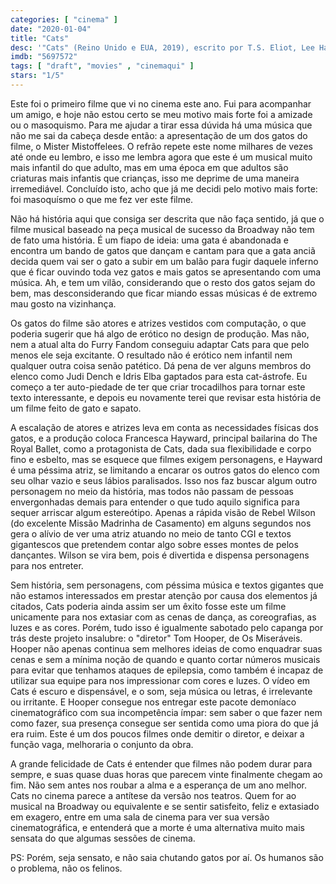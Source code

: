 ```yaml
---
categories: [ "cinema" ]
date: "2020-01-04"
title: "Cats"
desc: '"Cats" (Reino Unido e EUA, 2019), escrito por T.S. Eliot, Lee Hall e Tom Hooper, dirigido por Tom Hooper, com Francesca Hayward, Taylor Swift e Laurie Davidson. Escrito para o CinemAqui.'
imdb: "5697572"
tags: [ "draft", "movies" , "cinemaqui" ]
stars: "1/5"
---
```

Este foi o primeiro filme que vi no cinema este ano. Fui para acompanhar um amigo, e hoje não estou certo se meu motivo mais forte foi a amizade ou o masoquismo. Para me ajudar a tirar essa dúvida há uma música que não me sai da cabeça desde então: a apresentação de um dos gatos do filme, o Mister Mistoffelees. O refrão repete este nome milhares de vezes até onde eu lembro, e isso me lembra agora que este é um musical muito mais infantil do que adulto, mas em uma época em que adultos são criaturas mais infantis que crianças, isso me deprime de uma maneira irremediável. Concluído isto, acho que já me decidi pelo motivo mais forte: foi masoquísmo o que me fez ver este filme.

Não há história aqui que consiga ser descrita que não faça sentido, já que o filme musical baseado na peça musical de sucesso da Broadway não tem de fato uma história. É um fiapo de ideia: uma gata é abandonada e encontra um bando de gatos que dançam e cantam para que a gata anciã decida quem vai ser o gato a subir em um balão para fugir daquele inferno que é ficar ouvindo toda vez gatos e mais gatos se apresentando com uma música. Ah, e tem um vilão, considerando que o resto dos gatos sejam do bem, mas desconsiderando que ficar miando essas músicas é de extremo mau gosto na vizinhança.

Os gatos do filme são atores e atrizes vestidos com computação, o que poderia sugerir que há algo de erótico no design de produção. Mas não, nem a atual alta do Furry Fandom conseguiu adaptar Cats para que pelo menos ele seja excitante. O resultado não é erótico nem infantil nem qualquer outra coisa senão patético. Dá pena de ver alguns membros do elenco como Judi Dench e Idris Elba gaptados para esta cat-ástrofe. Eu começo a ter auto-piedade de ter que criar trocadilhos para tornar este texto interessante, e depois eu novamente terei que revisar esta história de um filme feito de gato e sapato.

A escalação de atores e atrizes leva em conta as necessidades físicas dos gatos, e a produção coloca Francesca Hayward, principal bailarina do The Royal Ballet, como a protagonista de Cats, dada sua flexibilidade e corpo fino e esbelto, mas se esquece que filmes exigem personagens, e Hayward é uma péssima atriz, se limitando a encarar os outros gatos do elenco com seu olhar vazio e seus lábios paralisados. Isso nos faz buscar algum outro personagem no meio da história, mas todos não passam de pessoas envergonhadas demais para entender o que tudo aquilo significa para sequer arriscar algum estereótipo. Apenas a rápida visão de Rebel Wilson (do excelente Missão Madrinha de Casamento) em alguns segundos nos gera o alívio de ver uma atriz atuando no meio de tanto CGI e textos gigantescos que pretendem contar algo sobre esses montes de pelos dançantes. Wilson se vira bem, pois é divertida e dispensa personagens para nos entreter.

Sem história, sem personagens, com péssima música e textos gigantes que não estamos interessados em prestar atenção por causa dos elementos já citados, Cats poderia ainda assim ser um êxito fosse este um filme unicamente para nos extasiar com as cenas de dança, as coreografias, as luzes e as cores. Porém, tudo isso é igualmente sabotado pelo capanga por trás deste projeto insalubre: o "diretor" Tom Hooper, de Os Miseráveis. Hooper não apenas continua sem melhores ideias de como enquadrar suas cenas e sem a mínima noção de quando e quanto cortar números musicais para evitar que tenhamos ataques de epilepsia, como também é incapaz de utilizar sua equipe para nos impressionar com cores e luzes. O vídeo em Cats é escuro e dispensável, e o som, seja música ou letras, é irrelevante ou irritante. E Hooper consegue nos entregar este pacote demoníaco cinematográfico com sua incompetência ímpar: sem saber o que fazer nem como fazer, sua presença consegue ser sentida como uma piora do que já era ruim. Este é um dos poucos filmes onde demitir o diretor, e deixar a função vaga, melhoraria o conjunto da obra.

A grande felicidade de Cats é entender que filmes não podem durar para sempre, e suas quase duas horas que parecem vinte finalmente chegam ao fim. Não sem antes nos roubar a alma e a esperança de um ano melhor. Cats no cinema parece a antítese da versão nos teatros. Quem for ao musical na Broadway ou equivalente e se sentir satisfeito, feliz e extasiado em exagero, entre em uma sala de cinema para ver sua versão cinematográfica, e entenderá que a morte é uma alternativa muito mais sensata do que algumas sessões de cinema.

PS: Porém, seja sensato, e não saia chutando gatos por aí. Os humanos são o problema, não os felinos.
